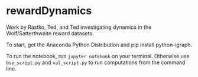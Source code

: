 # rewardDynamics
Work by Rastko, Ted, and Ted investigating dynamics in the Wolf/Satterthwaite reward datasets.

To start, get the Anaconda Python Distribution and pip install python-igraph.

To run the notebook, run `jupyter notebook` on your terminal. Otherwise use
`bse_script.py` and `val_script.py` to run computations from the command line.
